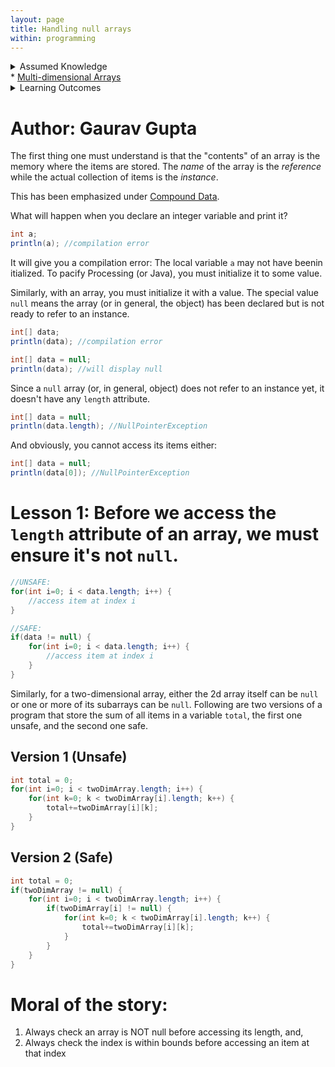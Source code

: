 ```yaml
---
layout: page
title: Handling null arrays
within: programming
---
```


<details class="prereq" markdown="1"><summary>Assumed Knowledge</summary>

  * <a href="compound_data">Compound Data</a>
</details>
  * <a href="multi_dimensional_arrays">Multi-dimensional Arrays</a>
</details>
<details class="outcomes" markdown="1"><summary>Learning Outcomes</summary>

  * Understand how to perform null checks on arrays.
</details>

# Author: Gaurav Gupta

The first thing one must understand is that the "contents" of an array is the memory where the items are stored. The *name* of the array is the *reference* while the actual collection of items is the *instance*.

This has been emphasized under [Compound Data](https://softwaretechnologymq.github.io/compound_data).

What will happen when you declare an integer variable and print it?

```java
int a;
println(a); //compilation error
```

It will give you a compilation error: The local variable `a` may not have beenin itialized. To pacify Processing (or Java), you must initialize it to some value. 

Similarly, with an array, you must initialize it with a value. The special value `null` means the array (or in general, the object) has been declared but is not ready to refer to an instance. 

```java
int[] data;
println(data); //compilation error
```

```java
int[] data = null;
println(data); //will display null
```

Since a `null` array (or, in general, object) does not refer to an instance yet, it doesn't have any `length` attribute.

```java
int[] data = null;
println(data.length); //NullPointerException
```

And obviously, you cannot access its items either:

```java
int[] data = null;
println(data[0]); //NullPointerException
```

# Lesson 1: Before we access the `length` attribute of an array, we must ensure it's not `null`.

```java
//UNSAFE:
for(int i=0; i < data.length; i++) {
	//access item at index i
}
```

```java
//SAFE:
if(data != null) {
	for(int i=0; i < data.length; i++) {
		//access item at index i
	}
}
```

Similarly, for a two-dimensional array, either the 2d array itself can be `null` or one or more of its subarrays can be `null`. Following are two versions of a program that store the sum of all items in a variable `total`, the first one unsafe, and the second one safe.

## Version 1 (Unsafe)

```java
int total = 0;
for(int i=0; i < twoDimArray.length; i++) {
	for(int k=0; k < twoDimArray[i].length; k++) {
		total+=twoDimArray[i][k];
	}
}
```


## Version 2 (Safe)

```java
int total = 0;
if(twoDimArray != null) {
	for(int i=0; i < twoDimArray.length; i++) {
		if(twoDimArray[i] != null) {
			for(int k=0; k < twoDimArray[i].length; k++) {
				total+=twoDimArray[i][k];
			}
		}
	}
}
```

# Moral of the story: 

1. Always check an array is NOT null before accessing its length, and, 
2. Always check the index is within bounds before accessing an item at that index